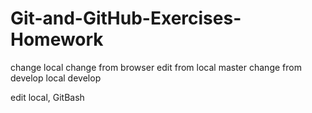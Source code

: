 # Git-and-GitHub-Exercises-Homework
change local
change from browser
edit from local master
change from develop local
develop

edit local, GitBash
